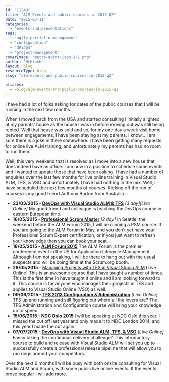 ```yaml
---
id: "11248"
title: "ALM Events and public courses in 2015 Q2"
date: "2015-03-11"
categories:
  - "events-and-presentations"
tags:
  - "agile-portfolio-management"
  - "configuration"
  - "devops"
  - "project-management"
coverImage: "metro-event-icon-1-1.png"
author: "MrHinsh"
layout: blog
resourceType: blog
slug: "alm-events-and-public-courses-in-2015-q2"

aliases:
  - /blog/alm-events-and-public-courses-in-2015-q2
---
```


I have had a lot of folks asking for dates of the public courses that I will be running in the next few months.

When I moved back from the USA and started consulting I initially alighted at my parents' house as the house I was in before moving out was still being rented. Well that house was sold and so, for my one day a week visit home between engagements, I have been staying at my parents. I know… I am sure there is a joke in there somewhere. I have been getting many requests for online live ALM training, and unfortunately my parents has had no room to run them.

Well, this very weekend that is resolved as I move into a new house that does indeed have an office. I am now in a position to schedule some events and I wanted to update those that have been asking. I have had a number of enquiries over the last few months for live online training in Visual Studio ALM, TFS, & VSO and unfortunately I have had nothing in the mix. Well, I have scheduled the next few months of courses. Kicking off the run of courses is my good friend Anthony Borton from Australia.

- **23/03/2015 - [DevOps with Visual Studio ALM & TFS](http://visualstudiodevops23mar2015.eventbrite.com/?aff=nkdalm)** _\[3 day\]\[Live Online\]_
  My good friend and colleague is teaching the DevOps course in eastern European time.
- **16/05/2015 - [Professional Scrum Master](http://nkdagility.com/training/courses/professional-scrum-master/)** _\[2 day\]_
  In Seattle, the weekend before the ALM Forum 2015, I will be running a PSM course. If you are going to the ALM Forum in May, and you don’t yet have your Professional Scrum Expert certification, or if you just want to refresh your knowledge then you can book your seat.
- **18/05/2015 - [ALM Forum 2015](http://www.alm-forum.com)**
  The ALM Forum is the premier conference event in the US for Application Lifecycle Management. Although I am not speaking, I will be there to hang out with the usual suspects and will be doing time at the Scrum.org booth.
- **28/05/2015 -** [Managing Projects with TFS in Visual Studio ALM](http://nkdagility.com/training/courses/managing-projects-with-tfs/ "Managing Projects with TFS in Visual Studio ALM") \[Live Online\]
  This is an awesome course that I have taught a number of times. This is the first time In have taught it online and I am looking forward to it. This course is for anyone who manages their projects in TFS and applies to Visual Studio Online (VSO) as well.
- **09/06/2015 - [TFS 2013 Configuration & Administration](http://nkdagility.com/training/courses/tfs-2013-configuration-administration/)** *\[Live Online\]*
  TFS up and running and still figuring out where all the levers are? The TFS Administration and Configuration course will bring your knowledge up to speed.
- **15/06/2015 - [NDC Oslo 2015](http://www.ndcoslo.com)**
  I will be speaking at NDC Oslo this year. I missed the cut off last year and only made it to NDC London 2014, and this year I made the cut again.
- **07/07/2015 - [DevOps with Visual Studio ALM, TFS, & VSO](http://nkdagility.com/training/courses/devops-with-visual-studio-alm/)** _\[Live Online\]_
  Fancy taking the continuous delivery challenge? This introductory course to build and release with Visual Studio ALM will set you up to successfully create a professional release pipeline that will allow you to run rings around your competitors.

Over the next 6 months I will be busy with both onsite consulting for Visual Studio ALM and Scrum, with some public live online events. If the events prove popular I will add more.

